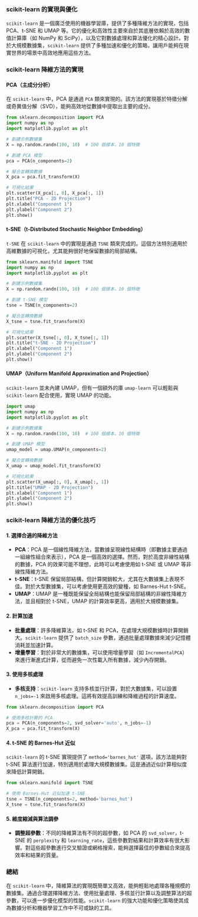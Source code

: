### **scikit-learn 的實現與優化**

`scikit-learn` 是一個廣泛使用的機器學習庫，提供了多種降維方法的實現，包括 PCA、t-SNE 和 UMAP 等。它的優化和高效性主要來自於其底層依賴於高效的數值計算庫（如 NumPy 和 SciPy），以及它對數據處理和算法優化的精心設計。對於大規模數據集，`scikit-learn` 提供了多種加速和優化的策略，讓用戶能夠在現實世界的場景中高效地應用這些方法。

### **scikit-learn 降維方法的實現**

#### **PCA（主成分分析）**
在 `scikit-learn` 中，PCA 是通過 `PCA` 類來實現的。該方法的實現基於特徵分解或奇異值分解（SVD），能夠高效地從數據中提取出主要的成分。

```python
from sklearn.decomposition import PCA
import numpy as np
import matplotlib.pyplot as plt

# 創建示例數據集
X = np.random.randn(100, 10)  # 100 個樣本，10 個特徵

# 創建 PCA 模型
pca = PCA(n_components=2)

# 擬合並轉換數據
X_pca = pca.fit_transform(X)

# 可視化結果
plt.scatter(X_pca[:, 0], X_pca[:, 1])
plt.title("PCA - 2D Projection")
plt.xlabel("Component 1")
plt.ylabel("Component 2")
plt.show()
```

#### **t-SNE（t-Distributed Stochastic Neighbor Embedding）**
`t-SNE` 在 `scikit-learn` 中的實現是通過 `TSNE` 類來完成的。這個方法特別適用於高維數據的可視化，尤其能夠很好地保留數據的局部結構。

```python
from sklearn.manifold import TSNE
import numpy as np
import matplotlib.pyplot as plt

# 創建示例數據集
X = np.random.randn(100, 10)  # 100 個樣本，10 個特徵

# 創建 t-SNE 模型
tsne = TSNE(n_components=2)

# 擬合並轉換數據
X_tsne = tsne.fit_transform(X)

# 可視化結果
plt.scatter(X_tsne[:, 0], X_tsne[:, 1])
plt.title("t-SNE - 2D Projection")
plt.xlabel("Component 1")
plt.ylabel("Component 2")
plt.show()
```

#### **UMAP（Uniform Manifold Approximation and Projection）**
`scikit-learn` 並未內建 UMAP，但有一個額外的庫 `umap-learn` 可以輕鬆與 `scikit-learn` 配合使用，實現 UMAP 的功能。

```python
import umap
import numpy as np
import matplotlib.pyplot as plt

# 創建示例數據集
X = np.random.randn(100, 10)  # 100 個樣本，10 個特徵

# 創建 UMAP 模型
umap_model = umap.UMAP(n_components=2)

# 擬合並轉換數據
X_umap = umap_model.fit_transform(X)

# 可視化結果
plt.scatter(X_umap[:, 0], X_umap[:, 1])
plt.title("UMAP - 2D Projection")
plt.xlabel("Component 1")
plt.ylabel("Component 2")
plt.show()
```

### **scikit-learn 降維方法的優化技巧**

#### **1. 選擇合適的降維方法**
- **PCA**：PCA 是一個線性降維方法，當數據呈現線性結構時（即數據主要通過一組線性組合來表示），PCA 是一個高效的選擇。然而，對於高度非線性結構的數據，PCA 的效果可能不理想，此時可以考慮使用如 t-SNE 或 UMAP 等非線性降維方法。
- **t-SNE**：t-SNE 保留局部結構，但計算開銷較大，尤其在大數據集上表現不佳。對於大型數據集，可以考慮使用更高效的變種，如 Barnes-Hut t-SNE。
- **UMAP**：UMAP 是一種既能保留全局結構也能保留局部結構的非線性降維方法，並且相對於 t-SNE，UMAP 的計算效率更高，適用於大規模數據集。

#### **2. 計算加速**
- **批量處理**：許多降維算法，如 t-SNE 和 PCA，在處理大規模數據時計算開銷大。`scikit-learn` 提供了 `batch_size` 參數，通過批量處理數據來減少記憶體消耗並加速計算。
- **增量學習**：對於非常大的數據集，可以使用增量學習（如 `IncrementalPCA`）來進行漸進式計算，從而避免一次性載入所有數據，減少內存開銷。
  
#### **3. 使用多核處理**
- **多核支持**：`scikit-learn` 支持多核並行計算，對於大數據集，可以設置 `n_jobs=-1` 來啟用多核處理。這將有效提高訓練和降維過程的計算速度。

```python
from sklearn.decomposition import PCA

# 使用多核計算的 PCA
pca = PCA(n_components=2, svd_solver='auto', n_jobs=-1)
X_pca = pca.fit_transform(X)
```

#### **4. t-SNE 的 Barnes-Hut 近似**
`scikit-learn` 的 t-SNE 實現提供了 `method='barnes_hut'` 選項，該方法能夠對 t-SNE 算法進行加速，特別適用於處理大規模數據集。這是通過近似計算相似度來降低計算開銷。

```python
from sklearn.manifold import TSNE

# 使用 Barnes-Hut 近似加速 t-SNE
tsne = TSNE(n_components=2, method='barnes_hut')
X_tsne = tsne.fit_transform(X)
```

#### **5. 維度縮減與算法調參**
- **調整超參數**：不同的降維算法有不同的超參數，如 PCA 的 `svd_solver`，t-SNE 的 `perplexity` 和 `learning_rate`，這些參數對結果和計算效率有很大影響。對這些超參數進行交叉驗證或網格搜索，能夠選擇最佳的參數組合來提高效率和結果的質量。

### **總結**
在 `scikit-learn` 中，降維算法的實現既簡單又高效，能夠輕鬆地處理各種規模的數據集。通過合理選擇降維方法、使用批量處理、多核並行計算以及調整算法的超參數，可以進一步優化模型的性能。`scikit-learn` 的強大功能和優化策略使其成為數據分析和機器學習工作中不可或缺的工具。